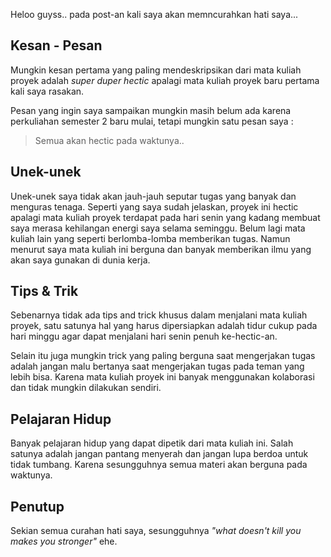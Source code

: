 Heloo guyss..
pada post-an kali saya akan memncurahkan hati saya...

## Kesan - Pesan
Mungkin kesan pertama yang paling mendeskripsikan dari mata kuliah proyek adalah *super duper hectic*  apalagi mata kuliah proyek baru pertama kali saya rasakan.

Pesan yang ingin saya sampaikan mungkin masih belum ada karena perkuliahan semester 2 baru mulai, tetapi mungkin satu pesan saya :

> Semua akan hectic pada waktunya..

## Unek-unek
Unek-unek saya tidak akan jauh-jauh seputar tugas yang banyak dan menguras tenaga. Seperti yang saya sudah jelaskan, proyek ini hectic apalagi mata kuliah proyek terdapat pada hari senin yang kadang membuat saya merasa kehilangan energi saya selama seminggu. Belum lagi mata kuliah lain yang seperti berlomba-lomba memberikan tugas. Namun menurut saya mata kuliah ini berguna dan banyak memberikan ilmu yang akan saya gunakan di dunia kerja.

## Tips & Trik
Sebenarnya tidak ada tips and trick khusus dalam menjalani mata kuliah proyek, satu satunya hal yang harus dipersiapkan adalah tidur cukup pada hari minggu agar dapat menjalani hari senin penuh ke-hectic-an.

Selain itu juga mungkin trick yang paling berguna saat mengerjakan tugas adalah jangan malu bertanya saat mengerjakan tugas pada teman yang lebih bisa. Karena mata kuliah proyek ini banyak menggunakan kolaborasi dan tidak mungkin dilakukan sendiri.

## Pelajaran Hidup
Banyak pelajaran hidup yang dapat dipetik dari mata kuliah ini. Salah satunya adalah jangan pantang menyerah dan jangan lupa berdoa untuk tidak tumbang. Karena sesungguhnya semua materi akan berguna pada waktunya.

## Penutup
Sekian semua curahan hati saya, sesungguhnya *"what doesn't kill you makes you stronger"* ehe.